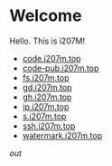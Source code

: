 # Welcome

Hello. This is i207M!

- [code.i207m.top](https://code.i207m.top)
- [code-pub.i207m.top](https://code-pub.i207m.top)
- [fs.i207m.top](https://fs.i207m.top)
- [gd.i207m.top](https://gd.i207m.top)
- [gh.i207m.top](https://gh.i207m.top)
- [ip.i207m.top](https://ip.i207m.top)
- [s.i207m.top](https://s.i207m.top)
- [ssh.i207m.top](https://ssh.i207m.top)
- [watermark.i207m.top](https://watermark.i207m.top)

*out*
